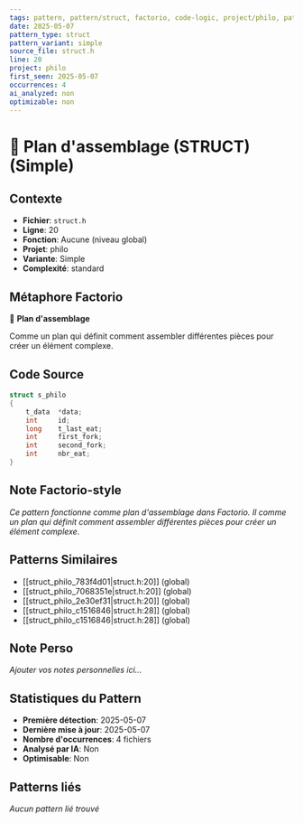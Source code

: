```yaml
---
tags: pattern, pattern/struct, factorio, code-logic, project/philo, pattern/variant/simple
date: 2025-05-07
pattern_type: struct
pattern_variant: simple
source_file: struct.h
line: 20
project: philo
first_seen: 2025-05-07
occurrences: 4
ai_analyzed: non
optimizable: non
---
```


# 📐 Plan d'assemblage (STRUCT) (Simple)

## Contexte
- **Fichier**: `struct.h`
- **Ligne**: 20
- **Fonction**: Aucune (niveau global)
- **Projet**: philo
- **Variante**: Simple
- **Complexité**: standard

## Métaphore Factorio
📐 **Plan d'assemblage**

Comme un plan qui définit comment assembler différentes pièces pour créer un élément complexe.

## Code Source
```c
struct s_philo
{
	t_data	*data;
	int		id;
	long	t_last_eat;
	int		first_fork;
	int		second_fork;
	int		nbr_eat;
}
```

## Note Factorio-style
*Ce pattern fonctionne comme plan d'assemblage dans Factorio. Il comme un plan qui définit comment assembler différentes pièces pour créer un élément complexe.*

## Patterns Similaires
- [[struct_philo_783f4d01|struct.h:20]] (global)
- [[struct_philo_7068351e|struct.h:20]] (global)
- [[struct_philo_2e30ef31|struct.h:20]] (global)
- [[struct_philo_c1516846|struct.h:28]] (global)
- [[struct_philo_c1516846|struct.h:28]] (global)

## Note Perso
*Ajouter vos notes personnelles ici...*

## Statistiques du Pattern
- **Première détection**: 2025-05-07
- **Dernière mise à jour**: 2025-05-07
- **Nombre d'occurrences**: 4 fichiers
- **Analysé par IA**: Non
- **Optimisable**: Non

## Patterns liés
*Aucun pattern lié trouvé*
